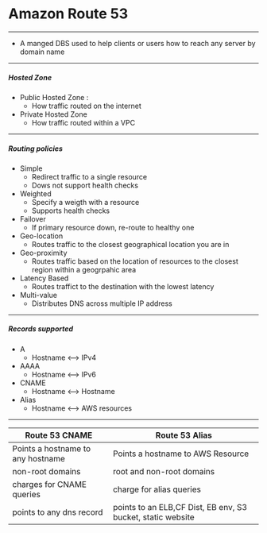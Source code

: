 # Amazon Route 53
---
- A manged DBS used to help clients or users how to reach any server by domain name
---
##### Hosted Zone
- Public Hosted Zone : 
	- How traffic routed on the internet
- Private Hosted Zone
	- How traffic routed within a VPC
---
##### Routing policies
- Simple
	- Redirect traffic to a single resource
	- Dows not support health checks
- Weighted
	- Specify a weigth with a resource
	- Supports health checks
- Failover
	- If primary resource down, re-route to healthy one
- Geo-location
	- Routes traffic to the closest geographical location you are in
- Geo-proximity
	- Routes traffic based on the location of resources to the closest region within a geogrpahic area 
- Latency Based
	- Routes traffict to the destination with the lowest latency
- Multi-value
	- Distributes DNS across multiple IP address
---
##### Records  supported
- A
	- Hostname <--> IPv4
- AAAA
	- Hostname <--> IPv6
- CNAME
	- Hostname <--> Hostname
- Alias
	- Hostname <--> AWS resources  
---
| Route 53 CNAME | Route 53 Alias |
| --- | --- |
|Points a hostname to any hostname|Points a hostname to AWS Resource|
|non-root domains|root and non-root domains|
|charges for CNAME queries|charge for alias queries|
|points to any dns record|points to an ELB,CF Dist, EB env, S3 bucket, static website|
